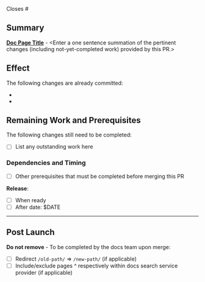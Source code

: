 <!--
Pull requests should be opened in a branch off the `main` branch.

For more information on contributing to Pantheon documentation:
- [Contributor Guidelines](https://docs.pantheon.io/contribute)
- [Style Guide](https://docs.pantheon.io/style-guide)
- and the [Google developer documentation style guide](https://developers.google.com/style) for formatting recommendations when contributing to the docs.

**Note:** Please fill out the PR template to ensure proper processing and release timing. If you're not sure about a section, leave it empty.
-->

Closes #

## Summary

<!-- Do not remove this section.

Example format: [Pantheon User Account Login Session Length](https://docs.pantheon.io/user-dashboard#pantheon-user-account-login-session-length)** - Adds action that Terminus users are also logged out after 24 hours of inactivity.
-->

**[Doc Page Title](https://docs.pantheon.io/doc-title)** - <Enter a one sentence summation of the pertinent changes (including not-yet-completed work) provided by this PR.>

## Effect

<!-- Use this section to detail the changes summarized above, or remove if not needed -->

The following changes are already committed:

*
*

## Remaining Work and Prerequisites

<!-- Remove if not needed -->
The following changes still need to be completed:

- [ ] List any outstanding work here

### Dependencies and Timing

<!-- If this PR relies on other work before it should be merged or if it should be merged after a certain date, detail that here. -->

- [ ] Other prerequisites that must be completed before merging this PR

**Release**:
- [ ] When ready
- [ ] After date: $DATE

--------------------------------------------------

## Post Launch

**Do not remove** - To be completed by the docs team upon merge:

- [ ] Redirect `/old-path/` => `/new-path/` (if applicable)
- [ ] Include/exclude pages ^ respectively within docs search service provider (if applicable)